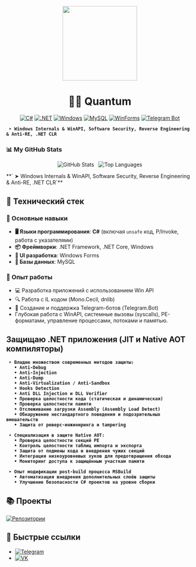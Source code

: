<div align="center">
  <img src="https://media.giphy.com/media/du3J3cXyzhj75IOgvA/giphy.gif" width="200" height="200">
  <h1>👨‍💻 Quantum</h1>
 <p align="center">
  <a href="#"><img alt="C#" src="https://img.shields.io/badge/C%23-239120?style=for-the-badge&logo=c-sharp&logoColor=white"></a>
  <a href="#"><img alt=".NET" src="https://img.shields.io/badge/.NET-512BD4?style=for-the-badge&logo=dotnet&logoColor=white"></a>
  <a href="#"><img alt="Windows" src="https://img.shields.io/badge/Windows-0078D6?style=for-the-badge&logo=windows&logoColor=white"></a>
  <a href="#"><img alt="MySQL" src="https://img.shields.io/badge/MySQL-4479A1?style=for-the-badge&logo=mysql&logoColor=white"></a>
  <a href="#"><img alt="WinForms" src="https://img.shields.io/badge/WinForms-blue?style=for-the-badge"></a>
  <a href="#"><img alt="Telegram Bot" src="https://img.shields.io/badge/Telegram_Bot-2CA5E0?style=for-the-badge&logo=telegram&logoColor=white"></a>
</div>

**` ➤ Windows Internals & WinAPI, Software Security, Reverse Engineering & Anti-RE, .NET CLR`**

### 📊 My GitHub Stats

<p align="center">
  <img src="https://github-readme-stats.vercel.app/api?username=Quantum54554545&show_icons=true&theme=radical&rank_icon=github" alt="GitHub Stats">
  &nbsp;
  <img src="https://github-readme-stats.vercel.app/api/top-langs/?username=Quantum54554545&layout=compact&theme=radical" alt="Top Languages">
</p>
     **` ➤ Windows Internals & WinAPI, Software Security, Reverse Engineering & Anti-RE, .NET CLR`**

## 💼 Технический стек
### 🔷 Основные навыки
- **🖥️ Языки программирования**: **C#** (включая `unsafe` код, P/Invoke, работа с указателями) 
- **📦 Фреймворки**: .NET Framework, .NET Core, Windows
- **🎨 UI разработка**: Windows Forms
- **💾 Базы данных**: MySQL

### 🔧 Опыт работы
- 💻 Разработка приложений с использованием Win API
- 🔍 Работа с IL кодом (Mono.Cecil, dnlib)
- 🤖 Создание и поддержка Telegram-ботов (Telegram.Bot)
- Глубокая работа с WinAPI, системные вызовы (syscalls), PE-форматами, управление процессами, потоками и памятью.

##  Защищаю .NET приложения (JIT и Native AOT компиляторы)
**` ➤ Владею множеством современных методов защиты:`**  
**`   • Anti-Debug`**  
**`   • Anti-Injection`**  
**`   • Anti-Dump`**  
**`   • Anti-Virtualization / Anti-Sandbox`**  
**`   • Hooks Detection`**  
**`   • Anti DLL Injection и DLL Verifier`**  
**`   • Проверка целостности кода (статическая и динамическая)`**  
**`   • Проверка целостности памяти`**  
**`   • Отслеживание загрузки Assembly (Assembly Load Detect)`**  
**`   • Обнаружение нестандартного поведения и подозрительных вмешательств`**  
**`   • Защита от реверс-инжиниринга и tampering`**

**` ➤ Специализация в защите Native AOT:`**  
**`   • Проверка целостности секций PE`**  
**`   • Контроль целостности таблиц импорта и экспорта`**  
**`   • Защита от подмены кода и внедрения чужих секций`**  
**`   • Интеграция низкоуровневых хуков для предотвращения обхода`**  
**`   • Мониторинг доступа к защищённым участкам памяти`**

**` ➤ Опыт модификации post-build процесса MSBuild`**  
**`   • Автоматизация внедрения дополнительных слоёв защиты`**  
**`   • Улучшение безопасности C# проектов на уровне сборки`**

## 📚 Проекты
[![Репозитории](https://img.shields.io/badge/Мои_проекты-181717?style=for-the-badge&logo=github&logoColor=white)](https://github.com/Quantum54554545?tab=repositories)

## 🔗 Быстрые ссылки
- [![Telegram](https://img.shields.io/badge/Telegram-2CA5E0?style=for-the-badge&logo=telegram&logoColor=white)](https://t.me/quantuumm)
- [![VK](https://img.shields.io/badge/VKontakte-0077FF?style=for-the-badge&logo=vk&logoColor=white)](https://vk.com/skamminglocalclub)
<!---
Quantum54554545/Quantum54554545 is a ✨ special ✨ repository because its `README.md` (this file) appears on your GitHub profile.
You can click the Preview link to take a look at your changes.
--->
